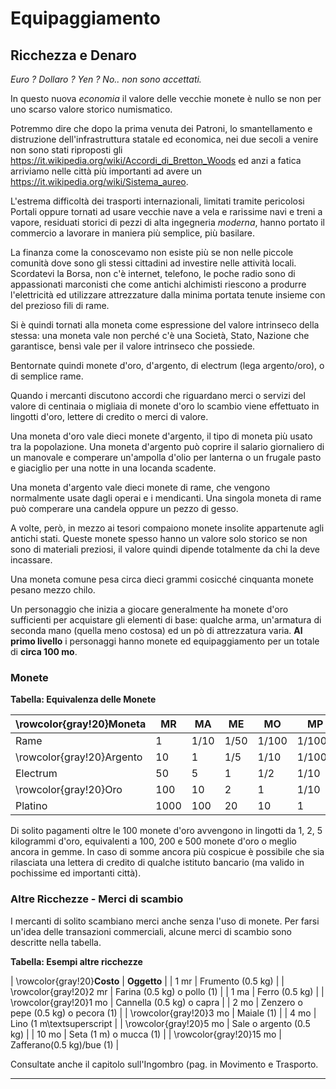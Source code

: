 # Equipaggiamento

## Ricchezza e Denaro

*Euro ? Dollaro ? Yen ? No.. non sono accettati.*

In questo nuova *economia* il valore delle vecchie monete è nullo se non per uno scarso valore storico numismatico.

Potremmo dire che dopo la prima venuta dei Patroni, lo smantellamento e distruzione dell'infrastruttura statale ed economica, nei due secoli a venire non sono stati riproposti gli https://it.wikipedia.org/wiki/Accordi_di_Bretton_Woods ed anzi a fatica arriviamo nelle città più importanti ad avere un https://it.wikipedia.org/wiki/Sistema_aureo.

L'estrema difficoltà dei trasporti internazionali, limitati tramite pericolosi Portali oppure tornati ad usare vecchie nave a vela e rarissime navi e treni a vapore, residuati storici di pezzi di alta ingegneria *moderna*, hanno portato il commercio a lavorare in maniera più semplice, più basilare.

La finanza come la conoscevamo non esiste più se non nelle piccole comunità dove sono gli stessi cittadini ad investire nelle attività locali. Scordatevi la Borsa, non c'è internet, telefono, le poche radio sono di appassionati marconisti che come antichi alchimisti riescono a produrre l'elettricità ed utilizzare attrezzature dalla minima portata tenute insieme con del prezioso fili di rame.

Si è quindi tornati alla moneta come espressione del valore intrinseco della stessa: una moneta vale non perché c'è una Società, Stato, Nazione che garantisce, bensì vale per il valore intrinseco che possiede.

Bentornate quindi monete d'oro, d'argento, di electrum (lega argento/oro), o di semplice rame.

Quando i mercanti discutono accordi che riguardano merci o servizi del valore di centinaia o migliaia di monete d'oro lo scambio viene effettuato in lingotti d'oro, lettere di credito o merci di valore.

Una moneta d'oro vale dieci monete d'argento, il tipo di moneta più usato tra la popolazione. Una moneta d'argento può coprire il salario giornaliero di un manovale e comperare un'ampolla d'olio per lanterna o un frugale pasto e giaciglio per una notte in una locanda scadente.

Una moneta d'argento vale dieci monete di rame, che vengono normalmente usate dagli operai e i mendicanti. Una singola moneta di rame può comperare una candela oppure un pezzo di gesso.

A volte, però, in mezzo ai tesori compaiono monete insolite appartenute agli antichi stati. Queste monete spesso hanno un valore solo storico se non sono di materiali preziosi, il valore quindi dipende totalmente da chi la deve incassare.

Una moneta comune pesa circa dieci grammi cosicché cinquanta monete pesano mezzo chilo.

Un personaggio che inizia a giocare generalmente ha monete d'oro sufficienti per acquistare gli elementi di base: qualche arma, un'armatura di seconda mano (quella meno costosa) ed un pò di attrezzatura varia. **Al primo livello** i personaggi hanno monete ed equipaggiamento per un totale di **circa 100 mo**.

### Monete

**Tabella: Equivalenza delle Monete**

| \rowcolor{gray!20}**Moneta** | **MR** | **MA** | **ME** | **MO** | **MP** |
| --- | --- | --- | --- | --- | --- |
| Rame | 1 | 1/10 | 1/50 | 1/100 | 1/1000 |
| \rowcolor{gray!20}Argento | 10 | 1 | 1/5 | 1/10 | 1/100 |
| Electrum | 50 | 5 | 1 | 1/2 | 1/10 |
| \rowcolor{gray!20}Oro | 100 | 10 | 2 | 1 | 1/10 |
| Platino | 1000 | 100 | 20 | 10 | 1 |

Di solito pagamenti oltre le 100 monete d'oro avvengono in lingotti da 1, 2, 5 kilogrammi d'oro, equivalenti a 100, 200 e 500 monete d'oro o meglio ancora in gemme. In caso di somme ancora più cospicue è possibile che sia rilasciata una lettera di credito di qualche istituto bancario (ma valido in pochissime ed importanti città).

### Altre Ricchezze - Merci di scambio

I mercanti di solito scambiano merci anche senza l'uso di monete.
Per farsi un'idea delle transazioni commerciali, alcune merci di scambio sono descritte nella tabella.

**Tabella: Esempi altre ricchezze**

	

| \rowcolor{gray!20}**Costo** | **Oggetto** |
| 1 mr | Frumento (0.5 kg) |
| \rowcolor{gray!20}2 mr | Farina (0.5 kg) o pollo (1) |
| 1 ma | Ferro (0.5 kg) |
| \rowcolor{gray!20}1 mo | Cannella (0.5 kg) o capra |
| 2 mo | Zenzero o pepe (0.5 kg) o pecora (1) |
| \rowcolor{gray!20}3 mo | Maiale (1) |
| 4 mo | Lino (1 m\textsuperscript |
| \rowcolor{gray!20}5 mo | Sale o argento (0.5 kg) |
| 10 mo | Seta (1 m) o mucca (1) |
| \rowcolor{gray!20}15 mo | Zafferano(0.5 kg)/bue (1) |

Consultate anche il capitolo sull'Ingombro (pag.  in Movimento e Trasporto.

---